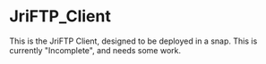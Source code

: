 # JriFTP_Client
This is the JriFTP Client, designed to be deployed in a snap. This is currently "Incomplete", and needs some work.
